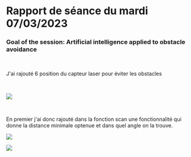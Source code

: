 # Rapport de séance du mardi 07/03/2023

### Goal of the session: Artificial intelligence applied to obstacle avoidance

<br />

J'ai rajouté 6 position du capteur laser pour éviter les obstacles 

<br />

![](Annexes/2023-03-07_Angles.jpg)

<br />

En premier j'ai donc rajouté dans la fonction scan une fonctionnalité qui donne la distance minimale optenue et dans quel angle on la trouve.

![](Annexes/2023-03-07_MinTableau.jpg)

![](Annexes/2023-03-07_MinTableauExpl.jpg)
